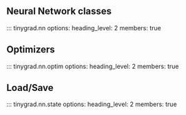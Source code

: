 ## Neural Network classes

::: tinygrad.nn
    options:
        heading_level: 2
        members: true

## Optimizers

::: tinygrad.nn.optim
    options:
        heading_level: 2
        members: true

## Load/Save

::: tinygrad.nn.state
    options:
        heading_level: 2
        members: true